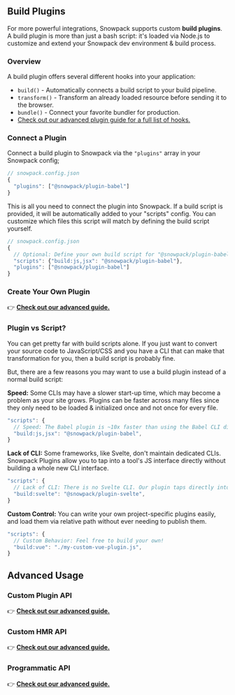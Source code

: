 ## Build Plugins

For more powerful integrations, Snowpack supports custom **build plugins**.  A build plugin is more than just a bash script: it's loaded via Node.js to customize and extend your Snowpack dev environment & build process. 

### Overview

A build plugin offers several different hooks into your application:

- `build()` - Automatically connects a build script to your build pipeline.
- `transform()` - Transform an already loaded resource before sending it to the browser.
- `bundle()` - Connect your favorite bundler for production.
- [Check out our advanced plugin guide for a full list of hooks.](/plugins)

### Connect a Plugin

Connect a build plugin to Snowpack via the `"plugins"` array in your Snowpack config;

```js
// snowpack.config.json
{
  "plugins": ["@snowpack/plugin-babel"]
}
```

This is all you need to connect the plugin into Snowpack. If a build script is provided, it will be automatically added to your "scripts" config. You can customize which files this script will match by defining the build script yourself. 

```js
// snowpack.config.json
{
  // Optional: Define your own build script for "@snowpack/plugin-babel".
  "scripts": {"build:js,jsx": "@snowpack/plugin-babel"},
  "plugins": ["@snowpack/plugin-babel"]
}
```


### Create Your Own Plugin

👉 **[Check out our advanced guide.](/plugins)**


### Plugin vs Script?

You can get pretty far with build scripts alone. If you just want to convert your source code to JavaScript/CSS and you have a CLI that can make that transformation for you, then a build script is probably fine. 

But, there are a few reasons you may want to use a build plugin instead of a normal build script:

**Speed:** Some CLIs may have a slower start-up time, which may become a problem as your site grows. Plugins can be faster across many files since they only need to be loaded & initialized once and not once for every file.

```js
"scripts": {
  // Speed: The Babel plugin is ~10x faster than using the Babel CLI directly
  "build:js,jsx": "@snowpack/plugin-babel",
}
```

**Lack of CLI:** Some frameworks, like Svelte, don't maintain dedicated CLIs. Snowpack Plugins allow you to tap into a tool's JS interface directly without building a whole new CLI interface.

```js
"scripts": {
  // Lack of CLI: There is no Svelte CLI. Our plugin taps directly into the Svelte compiler 
  "build:svelte": "@snowpack/plugin-svelte",
}
```

**Custom Control:** You can write your own project-specific plugins easily, and load them via relative path without ever needing to publish them.

```js
"scripts": {
  // Custom Behavior: Feel free to build your own!
  "build:vue": "./my-custom-vue-plugin.js",
}
```


## Advanced Usage

### Custom Plugin API

👉 **[Check out our advanced guide.](/plugins)**

### Custom HMR API

👉 **[Check out our advanced guide.](/plugins)**

### Programmatic API

👉 **[Check out our advanced guide.](/plugins)**
